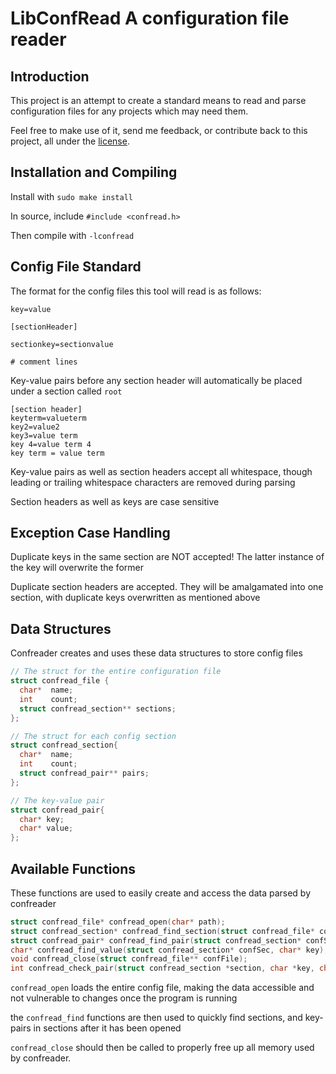 # LibConfRead A configuration file reader

Introduction
---------------------
This project is an attempt to create a standard means to read and parse configuration files for any projects which may need them.

Feel free to make use of it, send me feedback, or contribute back to this project, all under the [license](LICENSE).

Installation and Compiling
--------------------------
Install with `sudo make install`

In source, include `#include <confread.h>`

Then compile with `-lconfread`

Config File Standard
---------------------
The format for the config files this tool will read is as follows:

```
key=value

[sectionHeader]

sectionkey=sectionvalue

# comment lines

```
Key-value pairs before any section header will automatically be placed under a section called `root`

```
[section header]
keyterm=valueterm
key2=value2
key3=value term
key 4=value term 4
key term = value term
```
Key-value pairs as well as section headers accept all whitespace, though leading or trailing whitespace characters are removed during parsing

Section headers as well as keys are case sensitive

Exception Case Handling
------------------------
Duplicate keys in the same section are NOT accepted! The latter instance of the key will overwrite the former

Duplicate section headers are accepted. They will be amalgamated into one section, with duplicate keys overwritten as mentioned above

Data Structures
-------------------------
Confreader creates and uses these data structures to store config files

```c
// The struct for the entire configuration file
struct confread_file {
  char*  name;
  int    count;
  struct confread_section** sections;
};

// The struct for each config section
struct confread_section{
  char*  name;
  int    count;
  struct confread_pair** pairs;
};

// The key-value pair
struct confread_pair{
  char* key;
  char* value;
};
```

Available Functions
------------------------
These functions are used to easily create and access the data parsed by confreader

```c
struct confread_file* confread_open(char* path);
struct confread_section* confread_find_section(struct confread_file* confFile, char* name);
struct confread_pair* confread_find_pair(struct confread_section* confSec, char* key);
char* confread_find_value(struct confread_section* confSec, char* key);
void confread_close(struct confread_file** confFile);
int confread_check_pair(struct confread_section *section, char *key, char *value);
```

`confread_open` loads the entire config file, making the data accessible and not vulnerable to changes once the program is running

the `confread_find` functions are then used to quickly find sections, and key-pairs in sections after it has been opened

`confread_close` should then be called to properly free up all memory used by confreader.
